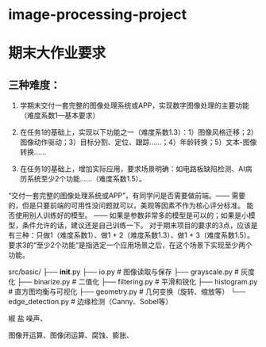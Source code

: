 # image-processing-project

# 期末大作业要求

## 三种难度：
1. 学期末交付一套完整的图像处理系统或APP，实现数字图像处理的主要功能（难度系数1—基本要求）

2. 在任务1的基础上，实现以下功能之一（难度系数1.3）：1）图像风格迁移；2）图像动作驱动；3）目标分割、定位、跟踪……；4）年龄转换；5）文本-图像转换……

3. 在任务1的基础上，增加实际应用，要求场景明确：如电路板缺陷检测、AI病历系统至少2个功能……（难度系数1.5）。

“交付一套完整的图像处理系统或APP”，有同学问是否需要做前端。—— 需要的，但是只要前端的可用性没问题就可以，美观等因素不作为核心评分标准。
能否使用别人训练好的模型。 —— 如果是参数非常多的模型是可以的；如果是小模型，条件允许的话，建议还是自己训练一下。
对于期末项目的要求的3点，应该是有三种：只做1（难度系数1）、做1 + 2（难度系数1.3）、做1 + 3（难度系数1.5）。
要求3的“至少2个功能“是指选定一个应用场景之后，在这个场景下实现至少两个功能。

src/basic/
├── __init__.py
├── io.py              # 图像读取与保存
├── grayscale.py       # 灰度化
├── binarize.py        # 二值化
├── filtering.py       # 平滑和锐化
├── histogram.py       # 直方图均衡与可视化
├── geometry.py        # 几何变换（旋转、缩放等）
└── edge_detection.py  # 边缘检测（Canny、Sobel等）

椒 盐 噪声、

图像开运算、图像闭运算、腐蚀、膨胀、
